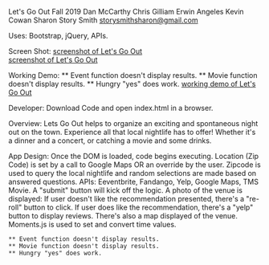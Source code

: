 Let's Go Out
Fall 2019
Dan McCarthy
Chris Gilliam
Erwin Angeles
Kevin Cowan
Sharon Story Smith   storysmithsharon@gmail.com

Uses: Bootstrap, jQuery, APIs.

Screen Shot:
    [screenshot of Let's Go Out](PrintScreen.png)    
    [screenshot of Let's Go Out](PrintScreen2.png)
     
Working Demo:
    ** Event function doesn't display results.
    ** Movie function doesn't display results.
    ** Hungry "yes" does work.
    [working demo of Let's Go Out](https://sstorysmith.github.io/LetsGoOut/)
    

Developer: Download Code and open index.html in a browser.

Overview:
    Lets Go Out helps to organize an exciting and spontaneous night out on the town.
    Experience all that local nightlife has to offer! Whether it's a dinner and a concert, or catching a movie and some drinks.  
        
App Design:
    Once the DOM is loaded, code begins executing. Location (Zip Code) is set by a call to Google Maps OR an override by the user. Zipcode is used to query the local nightlife and random selections are made based on answered questions. APIs: Eeventbrite, Fandango, Yelp, Google Maps, TMS Movie. A "submit" button will kick off the logic.
    A photo of the venue is displayed:
        If user doesn't like the recommendation presented, there's a "re-roll" button to click.
        If user does like the recommendation, there's a "yelp" button to display reviews. There's also a map displayed of the venue.
    Moments.js is used to set and convert time values.

    ** Event function doesn't display results.
    ** Movie function doesn't display results.
    ** Hungry "yes" does work.

  



